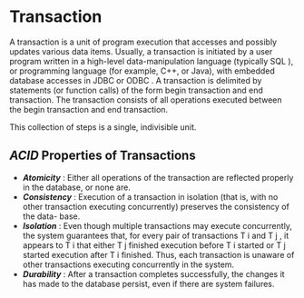# Transaction

A transaction is a unit of program execution that accesses and possibly updates
various data items. Usually, a transaction is initiated by a user program written
in a high-level data-manipulation language (typically SQL ), or programming language (for example, C++, or Java), with embedded database accesses in JDBC or
ODBC . A transaction is delimited by statements (or function calls) of the form
begin transaction and end transaction. The transaction consists of all operations
executed between the begin transaction and end transaction.

This collection of steps is a single, indivisible unit.

## ***ACID*** Properties of Transactions

- ***Atomicity*** : Either all operations of the transaction are reflected properly in
the database, or none are.
- ***Consistency*** : Execution of a transaction in isolation (that is, with no other
transaction executing concurrently) preserves the consistency of the data-
base.
- ***Isolation*** : Even though multiple transactions may execute concurrently, the
system guarantees that, for every pair of transactions T i and T j , it appears to T i
that either T j finished execution before T i started or T j started execution after
T i finished. Thus, each transaction is unaware of other transactions executing
concurrently in the system.
- ***Durability*** : After a transaction completes successfully, the changes it has
made to the database persist, even if there are system failures.
